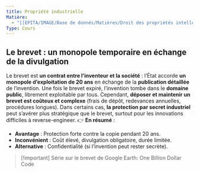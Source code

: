 ```yaml
---
title: Propriété industrielle
Matière:
  - "[[EPITA/IMAGE/Base de donnés/Matières/Droit des propriétés intellectuelles/Droit des propriétés intellectuelles\\|Droit des propriétés intellectuelles]]"
Type: Cours
---
```

## **Le brevet : un monopole temporaire en échange de la divulgation**
Le brevet est **un contrat entre l’inventeur et la société** : l’État accorde **un monopole d’exploitation de 20 ans** en échange de la **publication détaillée** de l’invention. Une fois le brevet expiré, l’invention tombe dans le **domaine public**, librement exploitable par tous.
Cependant, **déposer et maintenir un brevet est coûteux et complexe** (frais de dépôt, redevances annuelles, procédures longues). Dans certains cas, **la protection par secret industriel** peut s’avérer plus stratégique que le brevet, surtout pour les innovations difficiles à reverse-engineer.
👉 **En résumé** :
- **Avantage** : Protection forte contre la copie pendant 20 ans.
- **Inconvénient** : Coût élevé, divulgation obligatoire, durée limitée.
- **Alternative** : Confidentialité (si l’invention peut rester secrète).

> [!important] Série sur le brevet de Google Earth: One Billion Dollar Code